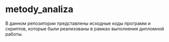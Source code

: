 # metody_analiza
В данном репозитории представлены исходные коды программ и скриптов, которые были реализованы в рамках выполнения дипломной работы.
